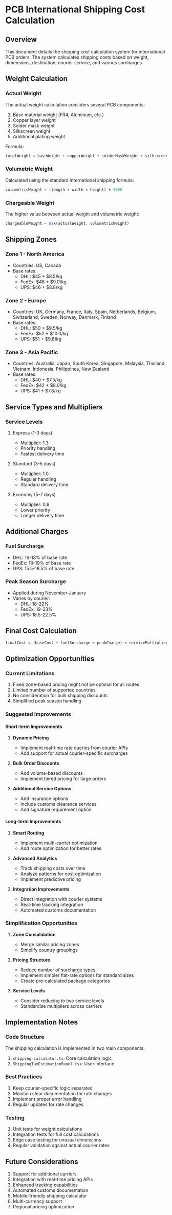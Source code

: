 # PCB International Shipping Cost Calculation

## Overview
This document details the shipping cost calculation system for international PCB orders. The system calculates shipping costs based on weight, dimensions, destination, courier service, and various surcharges.

## Weight Calculation

### Actual Weight
The actual weight calculation considers several PCB components:
1. Base material weight (FR4, Aluminum, etc.)
2. Copper layer weight
3. Solder mask weight
4. Silkscreen weight
5. Additional plating weight

Formula:
```typescript
totalWeight = baseWeight + copperWeight + solderMaskWeight + silkscreenWeight + platingWeight
```

### Volumetric Weight
Calculated using the standard international shipping formula:
```typescript
volumetricWeight = (length × width × height) ÷ 5000
```

### Chargeable Weight
The higher value between actual weight and volumetric weight:
```typescript
chargeableWeight = max(actualWeight, volumetricWeight)
```

## Shipping Zones

### Zone 1 - North America
- Countries: US, Canada
- Base rates:
  - DHL: $45 + $8.5/kg
  - FedEx: $48 + $9.0/kg
  - UPS: $46 + $8.8/kg

### Zone 2 - Europe
- Countries: UK, Germany, France, Italy, Spain, Netherlands, Belgium, Switzerland, Sweden, Norway, Denmark, Finland
- Base rates:
  - DHL: $50 + $9.5/kg
  - FedEx: $52 + $10.0/kg
  - UPS: $51 + $9.8/kg

### Zone 3 - Asia Pacific
- Countries: Australia, Japan, South Korea, Singapore, Malaysia, Thailand, Vietnam, Indonesia, Philippines, New Zealand
- Base rates:
  - DHL: $40 + $7.5/kg
  - FedEx: $42 + $8.0/kg
  - UPS: $41 + $7.8/kg

## Service Types and Multipliers

### Service Levels
1. Express (1-3 days)
   - Multiplier: 1.3
   - Priority handling
   - Fastest delivery time

2. Standard (3-5 days)
   - Multiplier: 1.0
   - Regular handling
   - Standard delivery time

3. Economy (5-7 days)
   - Multiplier: 0.8
   - Lower priority
   - Longer delivery time

## Additional Charges

### Fuel Surcharge
- DHL: 16-18% of base rate
- FedEx: 18-19% of base rate
- UPS: 15.5-18.5% of base rate

### Peak Season Surcharge
- Applied during November-January
- Varies by courier:
  - DHL: 18-22%
  - FedEx: 19-23%
  - UPS: 18.5-22.5%

## Final Cost Calculation
```typescript
finalCost = (baseCost + fuelSurcharge + peakCharge) × serviceMultiplier
```

## Optimization Opportunities

### Current Limitations
1. Fixed zone-based pricing might not be optimal for all routes
2. Limited number of supported countries
3. No consideration for bulk shipping discounts
4. Simplified peak season handling

### Suggested Improvements

#### Short-term Improvements
1. **Dynamic Pricing**
   - Implement real-time rate queries from courier APIs
   - Add support for actual courier-specific surcharges

2. **Bulk Order Discounts**
   - Add volume-based discounts
   - Implement tiered pricing for large orders

3. **Additional Service Options**
   - Add insurance options
   - Include customs clearance services
   - Add signature requirement option

#### Long-term Improvements
1. **Smart Routing**
   - Implement multi-carrier optimization
   - Add route optimization for better rates

2. **Advanced Analytics**
   - Track shipping costs over time
   - Analyze patterns for cost optimization
   - Implement predictive pricing

3. **Integration Improvements**
   - Direct integration with courier systems
   - Real-time tracking integration
   - Automated customs documentation

### Simplification Opportunities
1. **Zone Consolidation**
   - Merge similar pricing zones
   - Simplify country groupings

2. **Pricing Structure**
   - Reduce number of surcharge types
   - Implement simpler flat-rate options for standard sizes
   - Create pre-calculated package categories

3. **Service Levels**
   - Consider reducing to two service levels
   - Standardize multipliers across carriers

## Implementation Notes

### Code Structure
The shipping calculation is implemented in two main components:
1. `shipping-calculator.ts`: Core calculation logic
2. `ShippingTaxEstimationPanel.tsx`: User interface

### Best Practices
1. Keep courier-specific logic separated
2. Maintain clear documentation for rate changes
3. Implement proper error handling
4. Regular updates for rate changes

### Testing
1. Unit tests for weight calculations
2. Integration tests for full cost calculations
3. Edge case testing for unusual dimensions
4. Regular validation against actual courier rates

## Future Considerations
1. Support for additional carriers
2. Integration with real-time pricing APIs
3. Enhanced tracking capabilities
4. Automated customs documentation
5. Mobile-friendly shipping calculator
6. Multi-currency support
7. Regional pricing optimization 